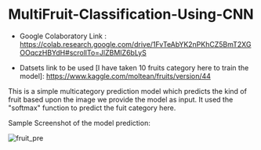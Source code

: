 # MultiFruit-Classification-Using-CNN
 - Google Colaboratory Link :  https://colab.research.google.com/drive/1FvTeAbYK2nPKhCZ5BmT2XGOOqczHBYdH#scrollTo=JlZBMIZ6bLyS
 
  - Datsets link to be used [I have taken 10 fruits category here to train the model]:
  https://www.kaggle.com/moltean/fruits/version/44
  
 This is a simple multicategory prediction model which predicts the kind of fruit based upon the image we provide the model as input.
 It used the "softmax" function to predict the fuit category here.
 
 Sample Screenshot of the model prediction:
 
 ![fruit_pre](https://user-images.githubusercontent.com/61824566/87220584-b222a080-c382-11ea-8491-41cc6c6b9f0e.PNG)
